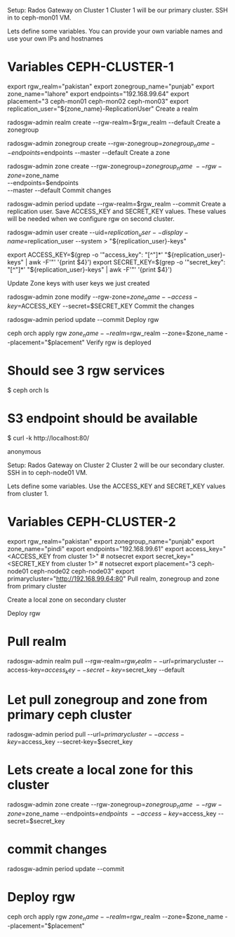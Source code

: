 Setup: Rados Gateway on Cluster 1
Cluster 1 will be our primary cluster. SSH in to ceph-mon01 VM.

Lets define some variables. You can provide your own variable names and use your own IPs and hostnames

# Variables CEPH-CLUSTER-1
export rgw_realm="pakistan"
export zonegroup_name="punjab"
export zone_name="lahore"
export endpoints="192.168.99.64"
export placement="3 ceph-mon01 ceph-mon02 ceph-mon03"
export replication_user="${zone_name}-ReplicationUser"
Create a realm

radosgw-admin realm create --rgw-realm=$rgw_realm --default
Create a zonegroup

radosgw-admin zonegroup create --rgw-zonegroup=$zonegroup_name --endpoints=$endpoints --master --default
Create a zone

radosgw-admin zone create --rgw-zonegroup=$zonegroup_name \
                          --rgw-zone=$zone_name \
                          --endpoints=$endpoints \
                          --master --default 
Commit changes

radosgw-admin period update --rgw-realm=$rgw_realm --commit
Create a replication user. Save ACCESS_KEY and SECRET_KEY values. These values will be needed when we configure rgw on second cluster.

radosgw-admin user create --uid=$replication_user --display-name=$replication_user --system > "${replication_user}-keys"

export ACCESS_KEY=$(grep -o '"access_key": "[^"]*' "${replication_user}-keys" | awk -F'"' '{print $4}')
export SECRET_KEY=$(grep -o '"secret_key": "[^"]*' "${replication_user}-keys" | awk -F'"' '{print $4}')



Update Zone keys with user keys we just created

radosgw-admin zone modify --rgw-zone=$zone_name --access-key=$ACCESS_KEY --secret=$SECRET_KEY
Commit the changes

radosgw-admin period update --commit
Deploy rgw

ceph orch apply rgw $zone_name --realm=$rgw_realm --zone=$zone_name --placement="$placement"
Verify rgw is deployed

# Should see 3 rgw services 
$ ceph orch ls

# S3 endpoint should be available 
$ curl -k http://localhost:80/
<?xml version="1.0" encoding="UTF-8"?><ListAllMyBucketsResult xmlns="http://s3.amazonaws.com/doc/2006-03-01/"><Owner><ID>anonymous</ID><DisplayName></DisplayName></Owner><Buckets></Buckets></ListAllMyBucketsResult>







Setup: Rados Gateway on Cluster 2
Cluster 2 will be our secondary cluster. SSH in to ceph-node01 VM.

Lets define some variables. Use the ACCESS_KEY and SECRET_KEY values from cluster 1.

# Variables CEPH-CLUSTER-2
export rgw_realm="pakistan"
export zonegroup_name="punjab"
export zone_name="pindi"
export endpoints="192.168.99.61"
export access_key="<ACCESS_KEY from cluster 1>" # notsecret
export secret_key="<SECRET_KEY from cluster 1>" # notsecret
export placement="3 ceph-node01 ceph-node02 ceph-node03"
export primarycluster="http://192.168.99.64:80"
Pull realm, zonegroup and zone from primary cluster

Create a local zone on secondary cluster

Deploy rgw

# Pull realm
radosgw-admin realm pull --rgw-realm=$rgw_realm --url=$primarycluster --access-key=$access_key --secret-key=$secret_key --default

# Let pull zonegroup and zone from primary ceph cluster
radosgw-admin period pull --url=$primarycluster --access-key=$access_key --secret-key=$secret_key 

# Lets create a local zone for this cluster
radosgw-admin zone create --rgw-zonegroup=$zonegroup_name \
             --rgw-zone=$zone_name --endpoints=$endpoints \
             --access-key=$access_key --secret=$secret_key 

# commit changes
radosgw-admin period update --commit

# Deploy rgw
ceph orch apply rgw $zone_name --realm=$rgw_realm --zone=$zone_name --placement="$placement"



